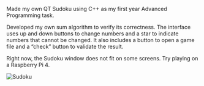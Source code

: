 Made my own QT Sudoku using C++ as my first year Advanced Programming task.

Developed my own sum algorithm to verify its correctness. 
The interface uses up and down buttons to change numbers and a star to indicate numbers that cannot be changed. 
It also includes a button to open a game file and a “check” button to validate the result.

Right now, the Sudoku window does not fit on some screens.
Try playing on a Raspberry Pi 4.

![Sudoku](https://github.com/user-attachments/assets/faab1b23-2bb1-4094-9150-f0997885614a)

